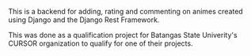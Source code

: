 This is a backend for adding, rating and commenting on animes created using Django and the Django Rest Framework.

This was done as a qualification project for Batangas State Univerity's CURSOR organization to qualify for one of their projects.
